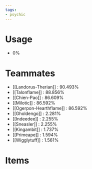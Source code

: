 ```yaml
---
tags:
- psychic
---
```

# Usage
- 0%
# Teammates
- [[Landorus-Therian]] : 90.493%
- [[Talonflame]] : 88.856%
- [[Chien-Pao]] : 86.609%
- [[Milotic]] : 86.592%
- [[Ogerpon-Hearthflame]] : 86.592%
- [[Gholdengo]] : 2.281%
- [[Indeedee]] : 2.255%
- [[Sneasler]] : 2.255%
- [[Kingambit]] : 1.737%
- [[Primeape]] : 1.594%
- [[Wigglytuff]] : 1.561%
# Items
